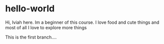 # hello-world

Hi, Iviah here. Im a beginner of this course. I love food and cute things and most of all I love to explore more things 

This is the first branch....
